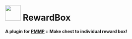 # <img src="https://rawgit.com/PresentKim/SVG-files/master/plugin-icons/rewardbox.svg" height="50" width="50"> RewardBox  
__A plugin for [PMMP](https://pmmp.io) :: Make chest to individual reward box!__  
